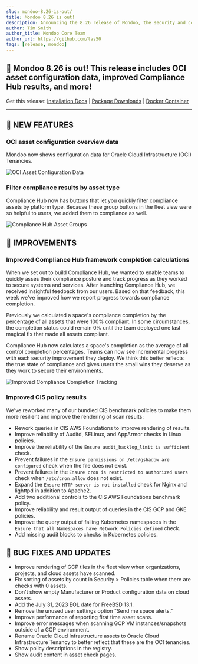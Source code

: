 ```yaml
---
slug: mondoo-8.26-is-out/
title: Mondoo 8.26 is out!
description: Announcing the 8.26 release of Mondoo, the security and compliance platform that prioritizes risks that matter most in your infrastructure.
author: Tim Smith
author_title: Mondoo Core Team
author_url: https://github.com/tas50
tags: [release, mondoo]
---
```


## 🥳 Mondoo 8.26 is out! This release includes OCI asset configuration data, improved Compliance Hub results, and more!

Get this release: [Installation Docs](/cnspec/) | [Package Downloads](https://releases.mondoo.com/cnspec/) | [Docker Container](https://hub.docker.com/r/mondoo/cnspec)

---

## 🎉 NEW FEATURES

### OCI asset configuration overview data

Mondoo now shows configuration data for Oracle Cloud Infrastructure (OCI) Tenancies.

![OCI Asset Configuration Data](/img/releases/2023-09-06-mondoo-8.26-is-out/oci.png)

### Filter compliance results by asset type

Compliance Hub now has buttons that let you quickly filter compliance assets by platform type. Because these group buttons in the fleet view were so helpful to users, we added them to compliance as well.

![Compliance Hub Asset Groups](/img/releases/2023-09-06-mondoo-8.26-is-out/asset_groups.png)

## 🧹 IMPROVEMENTS

### Improved Compliance Hub framework completion calculations

When we set out to build Compliance Hub, we wanted to enable teams to quickly asses their compliance posture and track progress as they worked to secure systems and services. After launching Compliance Hub, we received insightful feedback from our users. Based on that feedback, this week we've improved how we report progress towards compliance completion.

Previously we calculated a space's compliance completion by the percentage of all assets that were 100% compliant. In some circumstances, the completion status could remain 0% until the team deployed one last magical fix that made all assets compliant.

Compliance Hub now calculates a space's completion as the average of all control completion percentages. Teams can now see incremental progress with each security improvement they deploy. We think this better reflects the true state of compliance and gives users the small wins they deserve as they work to secure their environments.

![Improved Compliance Completion Tracking](/img/releases/2023-09-06-mondoo-8.26-is-out/compliance.png)

### Improved CIS policy results

We've reworked many of our bundled CIS benchmark policies to make them more resilient and improve the rendering of scan results:

- Rework queries in CIS AWS Foundations to improve rendering of results.
- Improve reliability of Auditd, SELinux, and AppArmor checks in Linux policies.
- Improve the reliability of the `Ensure audit_backlog_limit is sufficient` check.
- Prevent failures in the `Ensure permissions on /etc/gshadow are configured` check when the file does not exist.
- Prevent failures in the `Ensure cron is restricted to authorized users` check when `/etc/cron.allow` does not exist.
- Expand the `Ensure HTTP server is not installed` check for Nginx and lighttpd in addition to Apache2.
- Add two additional controls to the CIS AWS Foundations benchmark policy.
- Improve reliability and result output of queries in the CIS GCP and GKE policies.
- Improve the query output of failing Kubernetes namespaces in the `Ensure that all Namespaces have Network Policies defined` check.
- Add missing audit blocks to checks in Kubernetes policies.

## 🐛 BUG FIXES AND UPDATES

- Improve rendering of GCP tiles in the fleet view when organizations, projects, and cloud assets have scanned.
- Fix sorting of assets by count in Security > Policies table when there are checks with 0 assets.
- Don't show empty Manufacturer or Product configuration data on cloud assets.
- Add the July 31, 2023 EOL date for FreeBSD 13.1.
- Remove the unused user settings option "Send me space alerts."
- Improve performance of reporting first time asset scans.
- Improve error messages when scanning GCP VM instances/snapshots outside of a GCP environment.
- Rename Oracle Cloud Infrastructure assets to Oracle Cloud Infrastructure Tenancy to better reflect that these are the OCI tenancies.
- Show policy descriptions in the registry.
- Show audit content in asset check pages.
